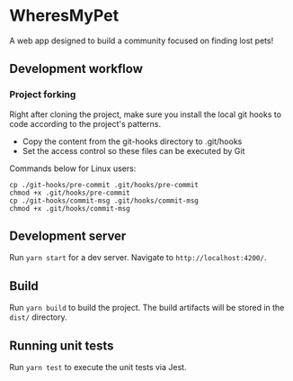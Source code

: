 # WheresMyPet

A web app designed to build a community focused on finding lost pets!

## Development workflow

### Project forking
Right after cloning the project, make sure you install the local git hooks to code according to the project's patterns.
- Copy the content from the git-hooks directory to .git/hooks
- Set the access control so these files can be executed by Git

Commands below for Linux users:
```
cp ./git-hooks/pre-commit .git/hooks/pre-commit
chmod +x .git/hooks/pre-commit
cp ./git-hooks/commit-msg .git/hooks/commit-msg
chmod +x .git/hooks/commit-msg
```

## Development server
Run `yarn start` for a dev server. Navigate to `http://localhost:4200/`.

## Build
Run `yarn build` to build the project. The build artifacts will be stored in the `dist/` directory.

## Running unit tests
Run `yarn test` to execute the unit tests via Jest.